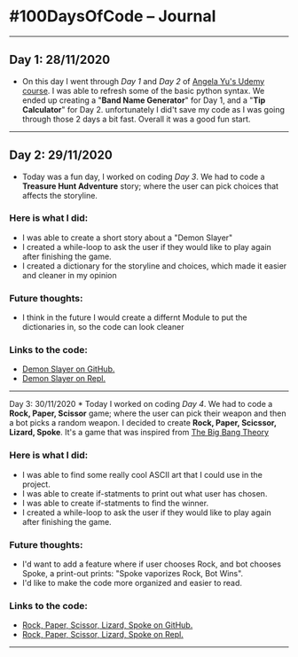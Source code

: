 # #100DaysOfCode – Journal
---

## Day 1: 28/11/2020
  * On this day I went through _Day 1_ and _Day 2_ of [Angela Yu's Udemy course](https://www.udemy.com/course/100-days-of-code/?couponCode=APPBREWERY).
  I was able to refresh some of the basic python syntax. We ended up creating a "**Band Name Generator**" for Day 1, and a "**Tip Calculator**" for Day 2.
  unfortunately I did't save my code as I was going through those 2 days a bit fast. Overall it was a good fun start.
  ---
  ## Day 2: 29/11/2020
   * Today was a fun day, I worked on coding _Day 3_. We had to code a **Treasure Hunt Adventure** story; where the user can pick choices that affects the storyline.
   ### Here is what I did:
   * I was able to create a short story about a "Demon Slayer"
   * I created a while-loop to ask the user if they would like to play again after finishing the game.
   * I created a dictionary for the storyline and choices, which made it easier and cleaner in my opinion

   ### Future thoughts:
   * I think in the future I would create a differnt Module to put the dictionaries in, so the code can look cleaner

   ### Links to the code:
   * [Demon Slayer on GitHub.](https://github.com/OsamaAlOlabi/demon-slayer-story)
   * [Demon Slayer on Repl.](https://repl.it/@OsamaAlOlabi/demon-slayer-story#main.py)
  
  ---
  Day 3: 30/11/2020
     * Today I worked on coding _Day 4_. We had to code a **Rock, Paper, Scissor** game; where the user can pick their weapon and then a bot picks a random weapon.
     I decided to create **Rock, Paper, Scicssor, Lizard, Spoke**. It's a game that was inspired from [The Big Bang Theory](https://www.imdb.com/title/tt0898266/)
   ### Here is what I did:
   * I was able to find some really cool ASCII art that I could use in the project.
   * I was able to create if-statments to print out what user has chosen.
   * I was able to create if-statments to find the winner.
   * I created a while-loop to ask the user if they would like to play again after finishing the game.

   ### Future thoughts:
   * I'd want to add a feature where if user  chooses Rock, and bot chooses Spoke, a print-out prints: "Spoke vaporizes Rock, Bot Wins".
   * I'd like to make the code more organized and easier to read.

   ### Links to the code:
   * [Rock, Paper, Scissor, Lizard, Spoke on GitHub.](https://github.com/OsamaAlOlabi/rock-paper-scissor-lizard-spoke)
   * [Rock, Paper, Scissor, Lizard, Spoke on Repl.](https://repl.it/@OsamaAlOlabi/rock-paper-scissor-lizard-spoke#main.py)
   ---
